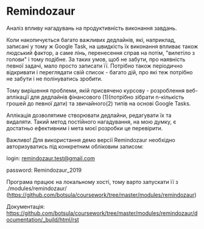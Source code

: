 # Remindozaur
Аналіз впливу нагадувань на продуктивність виконання завдань.

Коли накопичується багато важливих дедлайнів, які, наприклад, записані у тому ж Google Task, на швидкість їх виконання впливає також людський фактор, а саме лінь, перенесення справ на потім, "вилетіло з голови" і тому подібне. За таких умов, щоб не забути, про наявність певної задачі, мало просто записати її. Потрібно також періодично відкривати і переглядати свій список - багато дій, про які теж потрібно не забути і не полінуватись зробити.

Тому вирішення проблеми, якій присвячено курсову - розроблення веб-аплікації для дедлайнів фінансового (1)(потрібно зібрати n-кількість грошей до певної дати) та звичайного(2) типів на основі Google Tasks.

Аплікація дозволятиме створювати дедлайни, редагувати їх та видаляти. Такий метод постійного нагадування, на мою думку, є достатньо ефективним і мета моєї розробки це перевірити.


Важливо! Для використання демо версії Remindozaur необхідно авторизуватись під конкретним обліковим записом:

login: remindozaur.test@gmail.com

password: Remindozaur_2019

Програма працює на локальному хості, тому варто запускати її з ./modules/remindozaur/ (https://github.com/botsula/coursework/tree/master/modules/remindozaur)

Документація: https://github.com/botsula/coursework/tree/master/modules/remindozaur/documentation/_build/html/rst
